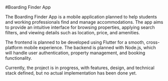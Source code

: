 #Boarding Finder App

The Boarding Finder App is a mobile application planned to help students and working professionals find and manage accommodations. The app aims to provide an intuitive interface for browsing properties, applying search filters, and viewing details such as location, price, and amenities.

The frontend is planned to be developed using Flutter for a smooth, cross-platform mobile experience. The backend is planned with Node.js, which will handle user authentication, property management, and booking functionality.

Currently, the project is in progress, with features, design, and technical stack defined, but no actual implementation has been done yet.
